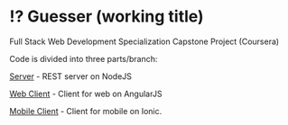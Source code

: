 # :interrobang: Guesser (working title)
Full Stack Web Development Specialization Capstone Project (Coursera)

Code is divided into three parts/branch:

[Server](https://github.com/Cirych/coursera-fullstack-capstone/tree/server) - REST server on NodeJS


[Web Client](https://github.com/Cirych/coursera-fullstack-capstone/tree/web) - Client for web on AngularJS


[Mobile Client](https://github.com/Cirych/coursera-fullstack-capstone/tree/ionic) - Client for mobile on Ionic.
